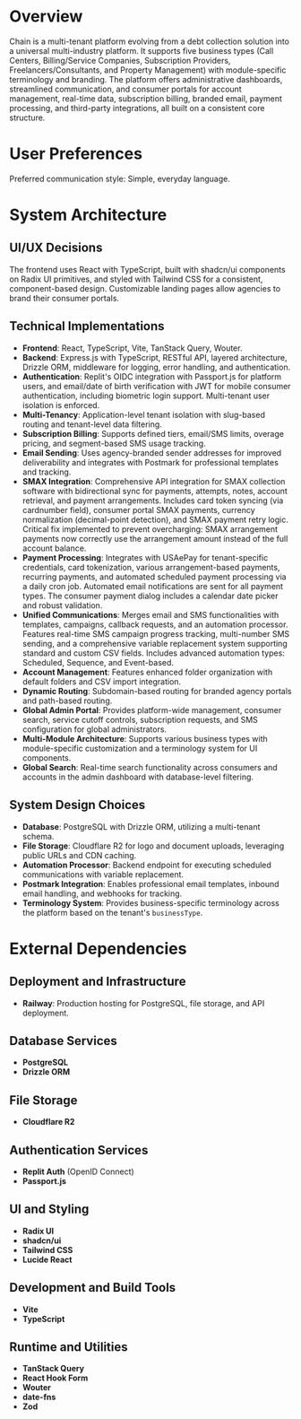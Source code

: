 # Overview

Chain is a multi-tenant platform evolving from a debt collection solution into a universal multi-industry platform. It supports five business types (Call Centers, Billing/Service Companies, Subscription Providers, Freelancers/Consultants, and Property Management) with module-specific terminology and branding. The platform offers administrative dashboards, streamlined communication, and consumer portals for account management, real-time data, subscription billing, branded email, payment processing, and third-party integrations, all built on a consistent core structure.

# User Preferences

Preferred communication style: Simple, everyday language.

# System Architecture

## UI/UX Decisions
The frontend uses React with TypeScript, built with shadcn/ui components on Radix UI primitives, and styled with Tailwind CSS for a consistent, component-based design. Customizable landing pages allow agencies to brand their consumer portals.

## Technical Implementations
- **Frontend**: React, TypeScript, Vite, TanStack Query, Wouter.
- **Backend**: Express.js with TypeScript, RESTful API, layered architecture, Drizzle ORM, middleware for logging, error handling, and authentication.
- **Authentication**: Replit's OIDC integration with Passport.js for platform users, and email/date of birth verification with JWT for mobile consumer authentication, including biometric login support. Multi-tenant user isolation is enforced.
- **Multi-Tenancy**: Application-level tenant isolation with slug-based routing and tenant-level data filtering.
- **Subscription Billing**: Supports defined tiers, email/SMS limits, overage pricing, and segment-based SMS usage tracking.
- **Email Sending**: Uses agency-branded sender addresses for improved deliverability and integrates with Postmark for professional templates and tracking.
- **SMAX Integration**: Comprehensive API integration for SMAX collection software with bidirectional sync for payments, attempts, notes, account retrieval, and payment arrangements. Includes card token syncing (via cardnumber field), consumer portal SMAX payments, currency normalization (decimal-point detection), and SMAX payment retry logic. Critical fix implemented to prevent overcharging: SMAX arrangement payments now correctly use the arrangement amount instead of the full account balance.
- **Payment Processing**: Integrates with USAePay for tenant-specific credentials, card tokenization, various arrangement-based payments, recurring payments, and automated scheduled payment processing via a daily cron job. Automated email notifications are sent for all payment types. The consumer payment dialog includes a calendar date picker and robust validation.
- **Unified Communications**: Merges email and SMS functionalities with templates, campaigns, callback requests, and an automation processor. Features real-time SMS campaign progress tracking, multi-number SMS sending, and a comprehensive variable replacement system supporting standard and custom CSV fields. Includes advanced automation types: Scheduled, Sequence, and Event-based.
- **Account Management**: Features enhanced folder organization with default folders and CSV import integration.
- **Dynamic Routing**: Subdomain-based routing for branded agency portals and path-based routing.
- **Global Admin Portal**: Provides platform-wide management, consumer search, service cutoff controls, subscription requests, and SMS configuration for global administrators.
- **Multi-Module Architecture**: Supports various business types with module-specific customization and a terminology system for UI components.
- **Global Search**: Real-time search functionality across consumers and accounts in the admin dashboard with database-level filtering.

## System Design Choices
- **Database**: PostgreSQL with Drizzle ORM, utilizing a multi-tenant schema.
- **File Storage**: Cloudflare R2 for logo and document uploads, leveraging public URLs and CDN caching.
- **Automation Processor**: Backend endpoint for executing scheduled communications with variable replacement.
- **Postmark Integration**: Enables professional email templates, inbound email handling, and webhooks for tracking.
- **Terminology System**: Provides business-specific terminology across the platform based on the tenant's `businessType`.

# External Dependencies

## Deployment and Infrastructure
- **Railway**: Production hosting for PostgreSQL, file storage, and API deployment.

## Database Services
- **PostgreSQL**
- **Drizzle ORM**

## File Storage
- **Cloudflare R2**

## Authentication Services
- **Replit Auth** (OpenID Connect)
- **Passport.js**

## UI and Styling
- **Radix UI**
- **shadcn/ui**
- **Tailwind CSS**
- **Lucide React**

## Development and Build Tools
- **Vite**
- **TypeScript**

## Runtime and Utilities
- **TanStack Query**
- **React Hook Form**
- **Wouter**
- **date-fns**
- **Zod**